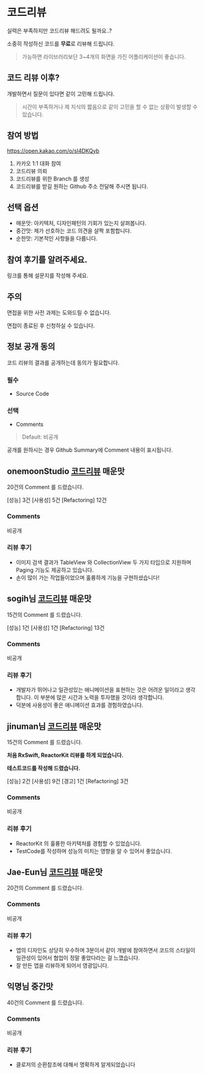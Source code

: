 # 코드리뷰

실력은 부족하지만 코드리뷰 해드려도 될까요..?

소중히 작성하신 코드를 **무료**로 리뷰해 드립니다. 

> 가능하면 라이브러리보단 3~4개의 화면을 가진 어플리케이션이 좋습니다.

## 코드 리뷰 이후? 
개발하면서 질문이 있다면 같이 고민해 드립니다.
> 시간이 부족하거나 제 지식의 짧음으로 같이 고민을 할 수 없는 상황이 발생할 수 있습니다.

## 참여 방법 
https://open.kakao.com/o/sl4DKQyb 

1. 카카오 1:1 대화 참여
2. 코드리뷰 의뢰 
3. 코드리뷰를 위한 Branch 를 생성 
4. 코드리뷰를 받길 원하는 Github 주소 전달해 주시면 됩니다.

## 선택 옵션
* 매운맛: 아키텍처, 디자인패턴의 기회가 있는지 살펴봅니다.
* 중간맛: 제가 선호하는 코드 의견을 살짝 포함합니다.
* 순한맛: 기본적인 사항들을 다룹니다.


## 참여 후기를 알려주세요.
링크를 통해 설문지를 작성해 주세요.

## 주의
면접을 위한 사전 과제는 도와드릴 수 없습니다. 

면접이 종료된 후 신청하실 수 있습니다. 

## 정보 공개 동의
코드 리뷰의 결과를 공개하는데 동의가 필요합니다.
### 필수 
* Source Code
### 선택
* Comments 
> Default: 비공개

공개를 원하시는 경우 Github Summary에 Comment 내용이 표시됩니다.



## onemoonStudio [코드리뷰](https://github.com/ios-codereview/randomImage) 매운맛
20건의 Comment 를 드렸습니다. 

[성능] 3건 [사용성] 5건 [Refactoring] 12건

### Comments
비공개

### 리뷰 후기
 * 이미지 검색 결과가 TableView 와 CollectionView 두 가지 타입으로 지원하며 Paging 기능도 제공하고 있습니다.
 * 손이 많이 가는 작업들이었으며 훌륭하게 기능을 구현하셨습니다!

## sogih님 [코드리뷰](https://github.com/ios-codereview/github-user-search-ios) 매운맛
15건의 Comment 를 드렸습니다. 

[성능] 1건 [사용성] 1건 [Refactoring] 13건

### Comments
비공개

### 리뷰 후기
* 개발자가 뛰어나고 일관성있는 애니메이션을 표현하는 것은 어려운 일이라고 생각합니다.
이 부분에 많은 시간과 노력을 투자했을 것이라 생각합니다. 
* 덕분에 사용성이 좋은 애니메이션 효과를 경험하였습니다.

## jinuman님 [코드리뷰](https://github.com/ios-codereview/github-user-search-ios) 매운맛
15건의 Comment 를 드렸습니다. 

__처음 RxSwift, ReactorKit 리뷰를 하게 되었습니다.__

**테스트코드를 작성해 드렸습니다.**

[성능] 2건 [사용성] 9건 [경고] 1건 [Refactoring] 3건
### Comments
비공개

### 리뷰 후기
* ReactorKit 의 훌륭한 아키텍처를 경험할 수 있었습니다.
* TestCode를 작성하며 성능의 미치는 영향을 알 수 있어서 좋았습니다.


## Jae-Eun님 [코드리뷰](https://github.com/ios-codereview/Toonie) 매운맛
20건의 Comment 를 드렸습니다.
### Comments
비공개
### 리뷰 후기
* 앱의 디자인도 상당히 우수하며 3분이서 같이 개발에 참여하면서 코드의 스타일이 일관성이 있어서 협업이 정말 좋았다라는 걸 느꼈습니다.
* 잘 만든 앱을 리뷰하게 되어서 영광입니다.

## 익명님 중간맛
40건의 Comment 를 드렸습니다.
### Comments
비공개
### 리뷰 후기
* 클로저의 순환참조에 대해서 명확하게 알게되었습니다

